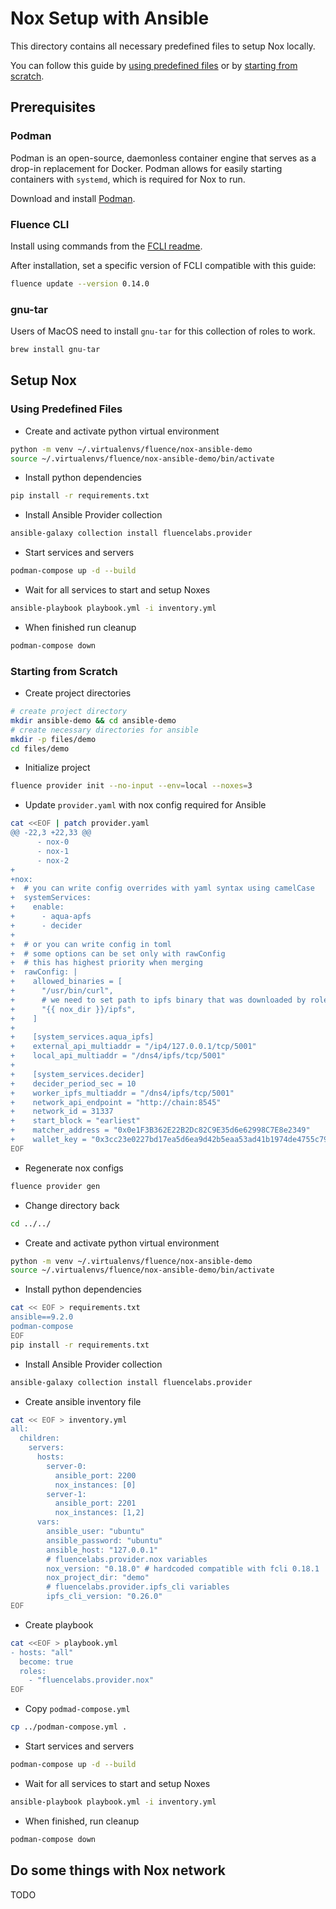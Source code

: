 # Nox Setup with Ansible

This directory contains all necessary predefined files to setup Nox locally.

You can follow this guide by [using predefined files](#Using-predefined-files)
or by [starting from scratch](#Starting-from-scratch).

## Prerequisites

### Podman

Podman is an open-source, daemonless container engine that serves as a drop-in
replacement for Docker. Podman allows for easily starting containers with
`systemd`, which is required for Nox to run.

Download and install [Podman](https://podman.io/).

### Fluence CLI

Install using commands from the
[FCLI readme](https://github.com/fluencelabs/cli?tab=readme-ov-file#using-install-script).

After installation, set a specific version of FCLI compatible with this guide:

```bash
fluence update --version 0.14.0
```

### gnu-tar

Users of MacOS need to install `gnu-tar` for this collection of roles to work.

```bash
brew install gnu-tar
```

## Setup Nox

### Using Predefined Files

- Create and activate python virtual environment

```bash
python -m venv ~/.virtualenvs/fluence/nox-ansible-demo
source ~/.virtualenvs/fluence/nox-ansible-demo/bin/activate
```

- Install python dependencies

```bash
pip install -r requirements.txt
```

- Install Ansible Provider collection

```bash
ansible-galaxy collection install fluencelabs.provider
```

- Start services and servers

```bash
podman-compose up -d --build
```

- Wait for all services to start and setup Noxes

```bash
ansible-playbook playbook.yml -i inventory.yml
```

- When finished run cleanup

```bash
podman-compose down
```

### Starting from Scratch

- Create project directories

```bash
# create project directory
mkdir ansible-demo && cd ansible-demo
# create necessary directories for ansible
mkdir -p files/demo
cd files/demo
```

- Initialize project

```bash
fluence provider init --no-input --env=local --noxes=3
```

- Update `provider.yaml` with nox config required for Ansible

```bash
cat <<EOF | patch provider.yaml
@@ -22,3 +22,33 @@
      - nox-0
      - nox-1
      - nox-2
+
+nox:
+  # you can write config overrides with yaml syntax using camelCase
+  systemServices:
+    enable:
+      - aqua-apfs
+      - decider
+
+  # or you can write config in toml
+  # some options can be set only with rawConfig
+  # this has highest priority when merging
+  rawConfig: |
+    allowed_binaries = [
+      "/usr/bin/curl",
+      # we need to set path to ipfs binary that was downloaded by role
+      "{{ nox_dir }}/ipfs",
+    ]
+
+    [system_services.aqua_ipfs]
+    external_api_multiaddr = "/ip4/127.0.0.1/tcp/5001"
+    local_api_multiaddr = "/dns4/ipfs/tcp/5001"
+
+    [system_services.decider]
+    decider_period_sec = 10
+    worker_ipfs_multiaddr = "/dns4/ipfs/tcp/5001"
+    network_api_endpoint = "http://chain:8545"
+    network_id = 31337
+    start_block = "earliest"
+    matcher_address = "0x0e1F3B362E22B2Dc82C9E35d6e62998C7E8e2349"
+    wallet_key = "0x3cc23e0227bd17ea5d6ea9d42b5eaa53ad41b1974de4755c79fe236d361a6fd5"
EOF
```

- Regenerate nox configs

```bash
fluence provider gen
```

- Change directory back

```bash
cd ../../
```

- Create and activate python virtual environment

```bash
python -m venv ~/.virtualenvs/fluence/nox-ansible-demo
source ~/.virtualenvs/fluence/nox-ansible-demo/bin/activate
```

- Install python dependencies

```bash
cat << EOF > requirements.txt
ansible==9.2.0
podman-compose
EOF
pip install -r requirements.txt
```

- Install Ansible Provider collection

```bash
ansible-galaxy collection install fluencelabs.provider
```

- Create ansible inventory file

```bash
cat << EOF > inventory.yml
all:
  children:
    servers:
      hosts:
        server-0:
          ansible_port: 2200
          nox_instances: [0]
        server-1:
          ansible_port: 2201
          nox_instances: [1,2]
      vars:
        ansible_user: "ubuntu"
        ansible_password: "ubuntu"
        ansible_host: "127.0.0.1"
        # fluencelabs.provider.nox variables
        nox_version: "0.18.0" # hardcoded compatible with fcli 0.18.1
        nox_project_dir: "demo"
        # fluencelabs.provider.ipfs_cli variables
        ipfs_cli_version: "0.26.0"
EOF
```

- Create playbook

```bash
cat <<EOF > playbook.yml
- hosts: "all"
  become: true
  roles:
    - "fluencelabs.provider.nox"
EOF
```

- Copy `podmad-compose.yml`

```bash
cp ../podman-compose.yml .
```

- Start services and servers

```bash
podman-compose up -d --build
```

- Wait for all services to start and setup Noxes

```bash
ansible-playbook playbook.yml -i inventory.yml
```

- When finished, run cleanup

```bash
podman-compose down
```

## Do some things with Nox network

TODO
